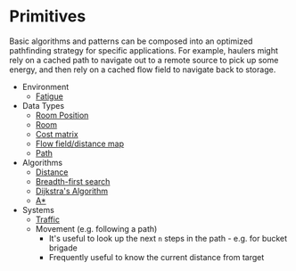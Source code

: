 # Primitives

Basic algorithms and patterns can be composed into an optimized pathfinding strategy for specific applications. For example, haulers might rely on a cached path to navigate out to a remote source to pick up some energy, and then rely on a cached flow field to navigate back to storage.

- Environment
  - [Fatigue](./fatigue.md)
- Data Types
  - [Room Position](./roomposition.md)
  - [Room](./room.md)
  - [Cost matrix](./costmatrix.md)
  - [Flow field/distance map](./flowfield.md)
  - [Path](./path.md)
- Algorithms
  - [Distance](./distance.md)
  - [Breadth-first search](./breadth-first-search.md)
  - [Dijkstra's Algorithm](./dijkstras-algorithm.md)
  - [A\*](./astar.md)
- Systems
  - [Traffic](./traffic.md)
  - Movement (e.g. following a path)
    - It's useful to look up the next `n` steps in the path - e.g. for bucket brigade
    - Frequently useful to know the current distance from target
